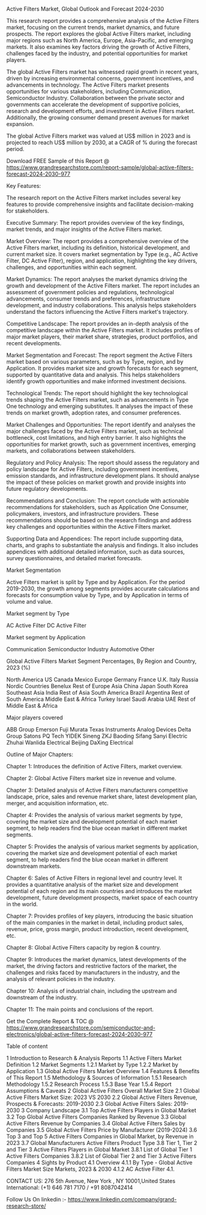 Active Filters Market, Global Outlook and Forecast 2024-2030


This research report provides a comprehensive analysis of the Active Filters market, focusing on the current trends, market dynamics, and future prospects. The report explores the global Active Filters market, including major regions such as North America, Europe, Asia-Pacific, and emerging markets. It also examines key factors driving the growth of Active Filters, challenges faced by the industry, and potential opportunities for market players.

The global Active Filters market has witnessed rapid growth in recent years, driven by increasing environmental concerns, government incentives, and advancements in technology. The Active Filters market presents opportunities for various stakeholders, including Communication, Semiconductor Industry. Collaboration between the private sector and governments can accelerate the development of supportive policies, research and development efforts, and investment in Active Filters market. Additionally, the growing consumer demand present avenues for market expansion.

The global Active Filters market was valued at US$ million in 2023 and is projected to reach US$ million by 2030, at a CAGR of % during the forecast period.

Download FREE Sample of this Report @ https://www.grandresearchstore.com/report-sample/global-active-filters-forecast-2024-2030-977


Key Features:

The research report on the Active Filters market includes several key features to provide comprehensive insights and facilitate decision-making for stakeholders.

Executive Summary: The report provides overview of the key findings, market trends, and major insights of the Active Filters market.

Market Overview: The report provides a comprehensive overview of the Active Filters market, including its definition, historical development, and current market size. It covers market segmentation by Type (e.g., AC Active Filter, DC Active Filter), region, and application, highlighting the key drivers, challenges, and opportunities within each segment.

Market Dynamics: The report analyses the market dynamics driving the growth and development of the Active Filters market. The report includes an assessment of government policies and regulations, technological advancements, consumer trends and preferences, infrastructure development, and industry collaborations. This analysis helps stakeholders understand the factors influencing the Active Filters market's trajectory.

Competitive Landscape: The report provides an in-depth analysis of the competitive landscape within the Active Filters market. It includes profiles of major market players, their market share, strategies, product portfolios, and recent developments.

Market Segmentation and Forecast: The report segment the Active Filters market based on various parameters, such as by Type, region, and by Application. It provides market size and growth forecasts for each segment, supported by quantitative data and analysis. This helps stakeholders identify growth opportunities and make informed investment decisions.

Technological Trends: The report should highlight the key technological trends shaping the Active Filters market, such as advancements in Type One technology and emerging substitutes. It analyses the impact of these trends on market growth, adoption rates, and consumer preferences.

Market Challenges and Opportunities: The report identify and analyses the major challenges faced by the Active Filters market, such as technical bottleneck, cost limitations, and high entry barrier. It also highlights the opportunities for market growth, such as government incentives, emerging markets, and collaborations between stakeholders.

Regulatory and Policy Analysis: The report should assess the regulatory and policy landscape for Active Filters, including government incentives, emission standards, and infrastructure development plans. It should analyse the impact of these policies on market growth and provide insights into future regulatory developments.

Recommendations and Conclusion: The report conclude with actionable recommendations for stakeholders, such as Application One Consumer, policymakers, investors, and infrastructure providers. These recommendations should be based on the research findings and address key challenges and opportunities within the Active Filters market.

Supporting Data and Appendices: The report include supporting data, charts, and graphs to substantiate the analysis and findings. It also includes appendices with additional detailed information, such as data sources, survey questionnaires, and detailed market forecasts.

Market Segmentation

Active Filters market is split by Type and by Application. For the period 2019-2030, the growth among segments provides accurate calculations and forecasts for consumption value by Type, and by Application in terms of volume and value.

Market segment by Type



AC Active Filter
DC Active Filter


Market segment by Application



Communication
Semiconductor Industry
Automotive
Other


Global Active Filters Market Segment Percentages, By Region and Country, 2023 (%)



North America
US
Canada
Mexico
Europe
Germany
France
U.K.
Italy
Russia
Nordic Countries
Benelux
Rest of Europe
Asia
China
Japan
South Korea
Southeast Asia
India
Rest of Asia
South America
Brazil
Argentina
Rest of South America
Middle East & Africa
Turkey
Israel
Saudi Arabia
UAE
Rest of Middle East & Africa


Major players covered



ABB Group
Emerson
Fuji
Murata
Texas Instruments
Analog Devices
Delta Group
Satons
PQ Tech
YIDEK
Sineng
ZKJ
Baoding Sifang Sanyi Electric
Zhuhai Wanlida Electrical
Beijing DaXing Electrical


Outline of Major Chapters:

Chapter 1: Introduces the definition of Active Filters, market overview.

Chapter 2: Global Active Filters market size in revenue and volume.

Chapter 3: Detailed analysis of Active Filters manufacturers competitive landscape, price, sales and revenue market share, latest development plan, merger, and acquisition information, etc.

Chapter 4: Provides the analysis of various market segments by type, covering the market size and development potential of each market segment, to help readers find the blue ocean market in different market segments.

Chapter 5: Provides the analysis of various market segments by application, covering the market size and development potential of each market segment, to help readers find the blue ocean market in different downstream markets.

Chapter 6: Sales of Active Filters in regional level and country level. It provides a quantitative analysis of the market size and development potential of each region and its main countries and introduces the market development, future development prospects, market space of each country in the world.

Chapter 7: Provides profiles of key players, introducing the basic situation of the main companies in the market in detail, including product sales, revenue, price, gross margin, product introduction, recent development, etc.

Chapter 8: Global Active Filters capacity by region & country.

Chapter 9: Introduces the market dynamics, latest developments of the market, the driving factors and restrictive factors of the market, the challenges and risks faced by manufacturers in the industry, and the analysis of relevant policies in the industry.

Chapter 10: Analysis of industrial chain, including the upstream and downstream of the industry.

Chapter 11: The main points and conclusions of the report.

Get the Complete Report & TOC @ https://www.grandresearchstore.com/semiconductor-and-electronics/global-active-filters-forecast-2024-2030-977

Table of content

1 Introduction to Research & Analysis Reports
1.1 Active Filters Market Definition
1.2 Market Segments
1.2.1 Market by Type
1.2.2 Market by Application
1.3 Global Active Filters Market Overview
1.4 Features & Benefits of This Report
1.5 Methodology & Sources of Information
1.5.1 Research Methodology
1.5.2 Research Process
1.5.3 Base Year
1.5.4 Report Assumptions & Caveats
2 Global Active Filters Overall Market Size
2.1 Global Active Filters Market Size: 2023 VS 2030
2.2 Global Active Filters Revenue, Prospects & Forecasts: 2019-2030
2.3 Global Active Filters Sales: 2019-2030
3 Company Landscape
3.1 Top Active Filters Players in Global Market
3.2 Top Global Active Filters Companies Ranked by Revenue
3.3 Global Active Filters Revenue by Companies
3.4 Global Active Filters Sales by Companies
3.5 Global Active Filters Price by Manufacturer (2019-2024)
3.6 Top 3 and Top 5 Active Filters Companies in Global Market, by Revenue in 2023
3.7 Global Manufacturers Active Filters Product Type
3.8 Tier 1, Tier 2 and Tier 3 Active Filters Players in Global Market
3.8.1 List of Global Tier 1 Active Filters Companies
3.8.2 List of Global Tier 2 and Tier 3 Active Filters Companies
4 Sights by Product
4.1 Overview
4.1.1 By Type - Global Active Filters Market Size Markets, 2023 & 2030
4.1.2 AC Active Filter
4.1.

CONTACT US:
276 5th Avenue, New York , NY 10001,United States
International: (+1) 646 781 7170 / +91 8087042414

Follow Us On linkedin :- https://www.linkedin.com/company/grand-research-store/



